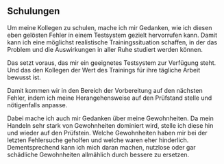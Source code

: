 
## Schulungen

Um meine Kollegen zu schulen, mache ich mir Gedanken, wie ich diesen
eben gelösten Fehler in einem Testsystem gezielt hervorrufen kann.
Damit kann ich eine möglichst realistische Trainingssituation schaffen, in der
das Problem und die Auswirkungen in aller Ruhe studiert werden können.

Das setzt voraus, das mir ein geeignetes Testsystem zur Verfügung steht.
Und das den Kollegen der Wert des Trainings für ihre tägliche Arbeit bewusst
ist.

Damit kommen wir in den Bereich der Vorbereitung auf den nächsten Fehler,
indem ich meine Herangehensweise auf den Prüfstand stelle und nötigenfalls
anpasse.

Dabei mache ich auch mir Gedanken über meine Gewohnheiten.
Da mein Handeln sehr stark von Gewohnheiten dominiert wird, stelle ich diese
hin und wieder auf den Prüfstein.
Welche Gewohnheiten haben mir bei der letzten Fehlersuche geholfen und welche
waren eher hinderlich.
Dementsprechend kann ich mich daran machen, nutzlose oder gar schädliche
Gewohnheiten allmählich durch bessere zu ersetzen.

